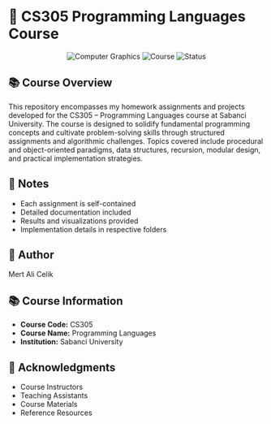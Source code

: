 # 🎨 CS305 Programming Languages Course

<div align="center">

![Computer Graphics](https://img.shields.io/badge/CS305-Programming%Languages-blueviolet)
![Course](https://img.shields.io/badge/Sabanci%20University-CS305-blue)
![Status](https://img.shields.io/badge/Status-Completed-success)

</div>

## 📚 Course Overview

This repository encompasses my homework assignments and projects developed for the CS305 – Programming Languages course at Sabanci University. The course is designed to solidify fundamental programming concepts and cultivate problem-solving skills through structured assignments and algorithmic challenges. Topics covered include procedural and object-oriented paradigms, data structures, recursion, modular design, and practical implementation strategies.


## 📝 Notes

- Each assignment is self-contained
- Detailed documentation included
- Results and visualizations provided
- Implementation details in respective folders

## 👤 Author

Mert Ali Celik

## 📚 Course Information

- **Course Code:** CS305
- **Course Name:** Programming Languages
- **Institution:** Sabanci University

## 🙏 Acknowledgments

- Course Instructors
- Teaching Assistants
- Course Materials
- Reference Resources
